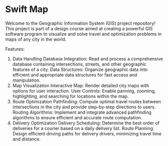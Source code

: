 # Swift Map
Welcome to the Geographic Information System (GIS) project repository! This project is part of a design course aimed at creating a powerful GIS software program to visualize and solve travel and optimization problems in maps of any city in the world.

Features:
1. Data Handling
Database Integration: Read and process a comprehensive database containing intersections, streets, and other geographic features of a city.
Data Structures: Organize geographic data into efficient and appropriate data structures for fast access and manipulation.
2. Map Visualization
Interactive Map: Render detailed city maps with options for user interaction.
User Controls: Enable panning, zooming, highlighting, and searching for locations within the map.
3. Route Optimization
Pathfinding: Compute optimal travel routes between intersections in the city and provide step-by-step directions to users.
Routing Algorithms: Implement and integrate advanced pathfinding algorithms to ensure efficient and accurate route computation.
4. Delivery Optimization
Delivery Scheduling: Determine the best order of deliveries for a courier based on a daily delivery list.
Route Planning: Design efficient driving paths for delivery drivers, minimizing travel time and distance.
